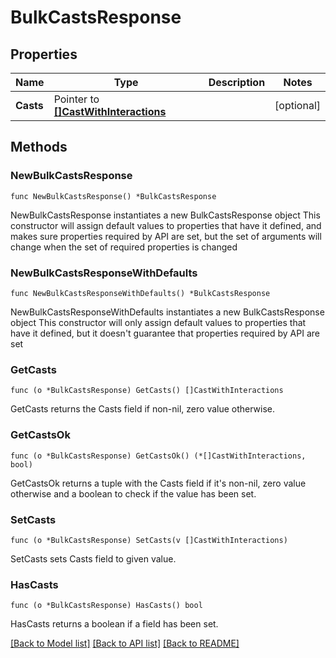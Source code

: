 # BulkCastsResponse

## Properties

Name | Type | Description | Notes
------------ | ------------- | ------------- | -------------
**Casts** | Pointer to [**[]CastWithInteractions**](CastWithInteractions.md) |  | [optional] 

## Methods

### NewBulkCastsResponse

`func NewBulkCastsResponse() *BulkCastsResponse`

NewBulkCastsResponse instantiates a new BulkCastsResponse object
This constructor will assign default values to properties that have it defined,
and makes sure properties required by API are set, but the set of arguments
will change when the set of required properties is changed

### NewBulkCastsResponseWithDefaults

`func NewBulkCastsResponseWithDefaults() *BulkCastsResponse`

NewBulkCastsResponseWithDefaults instantiates a new BulkCastsResponse object
This constructor will only assign default values to properties that have it defined,
but it doesn't guarantee that properties required by API are set

### GetCasts

`func (o *BulkCastsResponse) GetCasts() []CastWithInteractions`

GetCasts returns the Casts field if non-nil, zero value otherwise.

### GetCastsOk

`func (o *BulkCastsResponse) GetCastsOk() (*[]CastWithInteractions, bool)`

GetCastsOk returns a tuple with the Casts field if it's non-nil, zero value otherwise
and a boolean to check if the value has been set.

### SetCasts

`func (o *BulkCastsResponse) SetCasts(v []CastWithInteractions)`

SetCasts sets Casts field to given value.

### HasCasts

`func (o *BulkCastsResponse) HasCasts() bool`

HasCasts returns a boolean if a field has been set.


[[Back to Model list]](../README.md#documentation-for-models) [[Back to API list]](../README.md#documentation-for-api-endpoints) [[Back to README]](../README.md)



